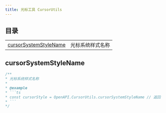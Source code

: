 ```yaml
---
title: 光标工具 CursorUtils
---
```


## 目录

|                                                 |                  |
| ----------------------------------------------- | ---------------- |
| [cursorSystemStyleName](#cursorsystemstylename) | 光标系统样式名称 |

## cursorSystemStyleName

```ts [ts]
/**
* 光标系统样式名称
* 
* @example
* ```ts
* const cursorStyle = OpenAPI.CursorUtils.cursorSystemStyleName // 返回 ['default', 'auto', 'pointer', 'text', 'wait', 'help', 'crosshair', 'move', 'n-resize', 's-resize', 'w-resize', 'e-resize', 'nw-resize', 'sw-resize', 'ne-resize', 'se-resize']
* ```
*/
```
